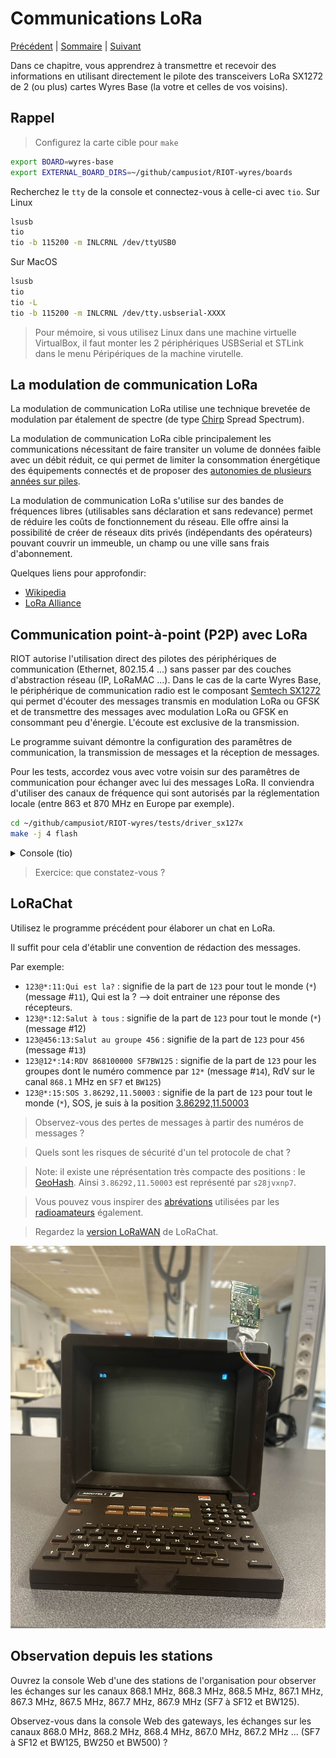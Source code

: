 # Communications LoRa

[Précédent](05.md) | [Sommaire](README.md) |  [Suivant](07.md)

Dans ce chapitre, vous apprendrez à transmettre et recevoir des informations en utilisant directement le pilote des transceivers LoRa SX1272 de 2 (ou plus) cartes Wyres Base (la votre et celles de vos voisins).

## Rappel

> Configurez la carte cible pour `make`
```bash
export BOARD=wyres-base
export EXTERNAL_BOARD_DIRS=~/github/campusiot/RIOT-wyres/boards
```

Recherchez le  `tty` de la console et connectez-vous à celle-ci avec `tio`.
Sur Linux
```bash
lsusb
tio
tio -b 115200 -m INLCRNL /dev/ttyUSB0
```

Sur MacOS
```bash
lsusb
tio
tio -L
tio -b 115200 -m INLCRNL /dev/tty.usbserial-XXXX
```

> Pour mémoire, si vous utilisez Linux dans une machine virtuelle VirtualBox, il faut monter les 2 périphériques USBSerial et STLink dans le menu Péripériques de la machine virutelle.


## La modulation de communication LoRa

La modulation de communication LoRa utilise une technique brevetée de modulation par étalement de spectre (de type [Chirp](https://fr.wikipedia.org/wiki/Chirp) Spread Spectrum).

La modulation de communication LoRa cible principalement les communications nécessitant de faire transiter un volume de données faible avec un débit réduit, ce qui permet de limiter la consommation énergétique des équipements connectés et de proposer des [autonomies de plusieurs années sur piles](https://www.elsys.se/en/battery-life-calculator/).

La modulation de communication LoRa s'utilise sur des bandes de fréquences libres (utilisables sans déclaration et sans redevance) permet de réduire les coûts de fonctionnement du réseau. Elle offre ainsi la possibilité de créer de réseaux dits privés (indépendants des opérateurs) pouvant couvrir un immeuble, un champ ou une ville sans frais d'abonnement. 

Quelques liens pour approfondir:
* [Wikipedia](https://fr.wikipedia.org/wiki/LoRaWAN)
* [LoRa Alliance](https://lora-alliance.org/about-lorawan/)

## Communication point-à-point (P2P) avec LoRa

RIOT autorise l'utilisation direct des pilotes des périphériques de communication (Ethernet, 802.15.4 ...) sans passer par des couches d'abstraction réseau (IP, LoRaMAC ...). Dans le cas de la carte Wyres Base, le périphérique de communication radio est le composant [Semtech SX1272](https://www.semtech.fr/products/wireless-rf/lora-connect/sx1272) qui permet d'écouter des messages transmis en modulation LoRa ou GFSK et de transmettre des messages avec modulation LoRa ou GFSK en consommant peu d'énergie. L'écoute est exclusive de la transmission.

Le programme suivant démontre la configuration des paramêtres de communication, la transmission de messages et la réception de messages.

Pour les tests, accordez vous avec votre voisin sur des paramêtres de communication pour échanger avec lui des messages LoRa. Il conviendra d'utiliser des canaux de fréquence qui sont autorisés par la réglementation locale (entre 863 et 870 MHz en Europe par exemple).

```bash
cd ~/github/campusiot/RIOT-wyres/tests/driver_sx127x
make -j 4 flash
```

<details>
<summary>Console (tio)</summary>
<pre>
> help
> init
1
 8006988
 8003295
*** RIOT kernel panic:
HARD FAULT HANDLER

*** rebooting...

main(): This is RIOT! (Version: 2023.07-devel-325-g2863d)
Initialization successful - starting the shell now
</pre>
</details>

> Exercice: que constatez-vous ?

## LoRaChat

Utilisez le programme précédent pour élaborer un chat en LoRa.

Il suffit pour cela d'établir une convention de rédaction des messages.

Par exemple:
* `123@*:11:Qui est la?` : signifie de la part de `123` pour tout le monde (`*`) (message #`11`), Qui est la ? --> doit entrainer une réponse des récepteurs.
* `123@*:12:Salut à tous` : signifie de la part de `123` pour tout le monde (`*`) (message #12)
* `123@456:13:Salut au groupe 456` : signifie de la part de `123` pour `456` (message #`13`)
* `123@12*:14:RDV 868100000 SF7BW125` : signifie de la part de `123` pour les groupes dont le numéro commence par  `12*` (message #`14`), RdV sur le canal `868.1` MHz en `SF7` et `BW125`)
* `123@*:15:SOS 3.86292,11.50003` : signifie de la part de `123` pour tout le monde (`*`), SOS, je suis à la position [3.86292,11.50003](https://www.openstreetmap.org/search?query=3.86292%2C11.50003#map=20/3.86300/11.50000)

> Observez-vous des pertes de messages à partir des numéros de messages ?

> Quels sont les risques de sécurité d'un tel protocole de chat ?

> Note: il existe une réprésentation très compacte des positions : le [GeoHash](https://fr.wikipedia.org/wiki/Geohash). Ainsi `3.86292,11.50003` est représenté par `s28jvxnp7`.

> Vous pouvez vous inspirer des [abrévations](https://www.ref68.com/les-abreviations-dans-le-trafic-radio/) utilisées par les [radioamateurs](https://fr.wikipedia.org/wiki/Radioamateur) également.

> Regardez la [version LoRaWAN](https://github.com/CampusIoT/RIOT-wyres/blob/main/tutoriel/07.md#id%C3%A9e-de-mini-projet--minitel--lorawan-class-c) de LoRaChat.

![Wyres Minitel](images/minitel-wyres-lorawan.jpg)

## Observation depuis les stations

Ouvrez la console Web d'une des stations de l'organisation pour observer les échanges sur les canaux 868.1 MHz, 868.3 MHz, 868.5 MHz, 867.1 MHz, 867.3 MHz, 867.5 MHz, 867.7 MHz, 867.9 MHz  (SF7 à SF12 et BW125).

Observez-vous dans la console Web des gateways, les échanges sur les canaux 868.0 MHz, 868.2 MHz, 868.4 MHz, 867.0 MHz, 867.2 MHz ...  (SF7 à SF12 et BW125, BW250 et BW500) ?
